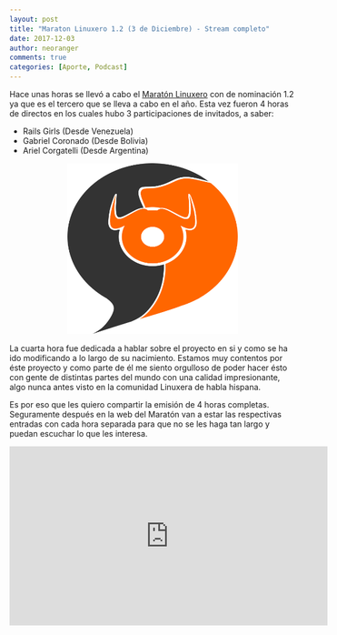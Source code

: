 ```yaml
---
layout: post
title: "Maraton Linuxero 1.2 (3 de Diciembre) - Stream completo"
date: 2017-12-03
author: neoranger
comments: true
categories: [Aporte, Podcast]
---
```


Hace unas horas se llevó a cabo el [Maratón Linuxero](https://maratonlinuxero.org) con de nominación 1.2 ya que es el tercero que se lleva a cabo en el año. Esta vez fueron 4 horas de directos en los cuales hubo 3 participaciones de invitados, a saber:

* Rails Girls (Desde Venezuela)
* Gabriel Coronado (Desde Bolivia)
* Ariel Corgatelli (Desde Argentina)

<p align="center">
<img src="/images/logoMaratonLinuxero.png" width="300" height="300" alt="_Logo">
</p>

La cuarta hora fue dedicada a hablar sobre el proyecto en si y como se ha ido modificando a lo largo de su nacimiento.
Estamos muy contentos por éste proyecto y como parte de él me siento orgulloso de poder hacer ésto con gente de distintas partes del mundo con una calidad impresionante, algo nunca antes visto en la comunidad Linuxera de habla hispana.

Es por eso que les quiero compartir la emisión de 4 horas completas. Seguramente después en la web del Maratón van a estar las respectivas entradas con cada hora separada para que no se les haga tan largo y puedan escuchar lo que les interesa.

<center><iframe width="560" height="315" src="https://www.youtube.com/embed/uzLbOi92A7c" frameborder="0" allowfullscreen></iframe></center>